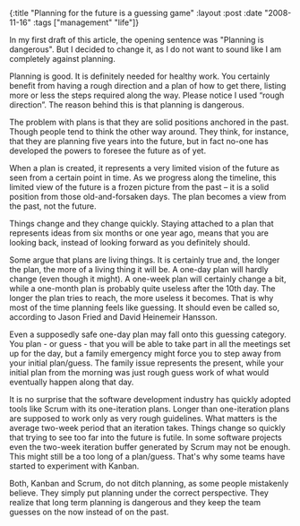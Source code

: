 {:title  "Planning for the future is a guessing game"
 :layout :post
 :date   "2008-11-16"
 :tags   ["management" "life"]}

In my first draft of this article, the opening sentence was "Planning is dangerous". But I decided to change it, as I do not want to sound like I am completely against planning.

Planning is good. It is definitely needed for healthy work. You certainly benefit from having a rough direction and a plan of how to get there, listing more or less the steps required along the way. Please notice I used “rough direction”. The reason behind this is that planning is dangerous.

The problem with plans is that they are solid positions anchored in the past. Though people tend to think the other way around. They think, for instance, that they are planning five years into the future, but in fact no-one has developed the powers to foresee the future as of yet.

When a plan is created, it represents a very limited vision of the future as seen from a certain point in time. As we progress along the timeline, this limited view of the future is a frozen picture from the past – it is a solid position from those old-and-forsaken days. The plan becomes a view from the past, not the future.

Things change and they change quickly. Staying attached to a plan that represents ideas from six months or one year ago, means that you are looking back, instead of looking forward as you definitely should.

Some argue that plans are living things. It is certainly true and, the longer the plan, the more of a living thing it will be. A one-day plan will hardly change (even though it might). A one-week plan will certainly change a bit, while a one-month plan is probably quite useless after the 10th day. The longer the plan tries to reach, the more useless it becomes. That is why most of the time planning feels like guessing. It should even be called so, according to Jason Fried and David Heinemeir Hansson.

Even a supposedly safe one-day plan may fall onto this guessing category. You plan - or guess - that you will be able to take part in all the meetings set up for the day, but a family emergency might force you to step away from your initial plan/guess. The family issue represents the present, while your initial plan from the morning was just rough guess work of what would eventually happen along that day.

It is no surprise that the software development industry has quickly adopted tools like Scrum with its one-iteration plans. Longer than one-iteration plans are supposed to work only as very rough guidelines. What matters is the average two-week period that an iteration takes. Things change so quickly that trying to see too far into the future is futile. In some software projects even the two-week iteration buffer generated by Scrum may not be enough. This might still be a too long of a plan/guess. That's why some teams have started to experiment with Kanban.

Both, Kanban and Scrum, do not ditch planning, as some people mistakenly believe. They simply put planning under the correct perspective. They realize that long term planning is dangerous and they keep the team guesses on the now instead of on the past.
